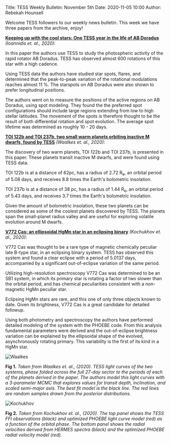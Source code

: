 Title: TESS Weekly Bulletin: November 5th
Date: 2020-11-05 10:00
Author: Rebekah Hounsell


Welcome TESS followers to our weekly news bulletin. This week we have three papers from the archive, enjoy!

**[Keeping up with the cool stars: One TESS year in the life of AB Doradus
](https://arxiv.org/abs/2010.16273)** *(Ioannidis et. al., 2020)*:

In this paper the authors use TESS to study the photospheric activity of the rapid rotator AB Doradus. TESS has observed almost 600 rotations of this star with a high cadence.

Using TESS data the authors have studied star spots, flares, and determined that the peak-to-peak variation of the rotational modulations reaches almost 11 %. The starspots on AB Doradus were also shown to prefer longitudinal positions.

The authors went on to measure the positions of the active regions on AB Doradus, using spot modeling. They found the the preferred spot configurations should include large regions extending from low to high stellar latitudes. The movement of the spots is therefore thought to be the result of both differential rotation and spot evolution. The average spot lifetime was determined as roughly 10  - 20 days. 

**[TOI 122b and TOI 237b, two small warm planets orbiting inactive M dwarfs, found by TESS](https://arxiv.org/abs/2010.15905)** *(Waalkes et. al., 2020)*:

The discovery of two warm planets, TOI 122b and TOI 237b, is presented in this paper. These planets transit inactive M dwarfs, and were found using TESS data.

TOI 122b is at a distance of 62pc, has a radius of 2.72 R<sub>e</sub>, an orbital period of 5.08 days, and receives 8.8 times the Earth's bolometric insolation.

TOI 237b is at a distance of 38 pc, has a radius of 1.44 R<sub>e</sub>, an orbital period of 5.43 days, and receives 3.7 times the Earth's bolometric insolation.

Given the amount of bolometric insolation, these two planets can be considered as some of the coolest planets discovered by TESS. The planets span the small-planet radius valley and are useful for exploring volatile evolution around M dwarfs.

**[V772 Cas: an ellipsoidal HgMn star in an eclipsing binary](https://arxiv.org/abs/2011.01666)** *(Kochukhov et. al., 2020)*:

V772 Cas was thought to be a rare type of magnetic chemically peculiar late B-type star, in an eclipsing binary system. TESS has observed this system and found a clear eclipse with a period of 5.0137 days, accompanied by a significant out-of-eclipse variation of the same period.

Utilizing high-resolution spectroscopy V772 Cas was determined to be an SB1 system, in which its primary star is rotating a factor of two slower than the orbital period, and has chemical peculiarities consistent with a non-magnetic HgMn peculiar star.

Eclipsing HgMn stars are rare, and this one of only three objects known to date. Given its brightness, V772 Cas is a great candidate for detailed followup.

Using both photometry and spectroscopy the authors have performed detailed modeling of the system with the PHOEBE code. From this analysis fundamental parameters were derived and the out-of-eclipse brightness variation can be explained by the ellipsoidal shape of the evolved, asynchronously rotating primary. This variability is the first of its kind in a HgMn star. 

![Waalkes](images/Waalkes.png)

**Fig 1.** *Taken from Waalkes et. al., (2020). TESS light curves of the two systems, phase folded across the full 27-day sector to the periods of each of the planets derived in the paper. The authors model this light curves with a 3-parameter MCMC that explores values for transit depth, inclination, and scaled semi-major axis. The best fit model is the black line. The red lines are random samples drawn from the posterior distributions.*

![Kochukhov](images/Kochukhov.png)

**Fig 2.** *Taken from Kochukhov et. al., (2020). The top panel shows the TESS FFI observations (black) and optimized PHOEBE light curve model (red) as a function of the orbital phase. The bottom panel shows the radial velocities derived from HERMES spectra (black) and the optimized PHOEBE radial velocity model (red).*